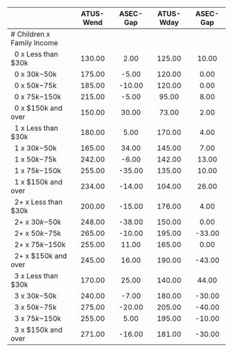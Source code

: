 
|                      |    ATUS-Wend |     ASEC-Gap |    ATUS-Wday |     ASEC-Gap |
| -------------------- | :----------: | :----------: | :----------: | :----------: |
| # Children x Family Income |              |              |              |              |
| &nbsp;&nbsp;0 x Less than $30k |       130.00 |         2.00 |       125.00 |        10.00 |
| &nbsp;&nbsp;0 x $30k-$50k |       175.00 |        -5.00 |       120.00 |         0.00 |
| &nbsp;&nbsp;0 x $50k-$75k |       185.00 |       -10.00 |       120.00 |         0.00 |
| &nbsp;&nbsp;0 x $75k-$150k |       215.00 |        -5.00 |        95.00 |         8.00 |
| &nbsp;&nbsp;0 x $150k and over |       150.00 |        30.00 |        73.00 |         2.00 |
| &nbsp;&nbsp;1 x Less than $30k |       180.00 |         5.00 |       170.00 |         4.00 |
| &nbsp;&nbsp;1 x $30k-$50k |       165.00 |        34.00 |       145.00 |         7.00 |
| &nbsp;&nbsp;1 x $50k-$75k |       242.00 |        -6.00 |       142.00 |        13.00 |
| &nbsp;&nbsp;1 x $75k-$150k |       255.00 |       -35.00 |       135.00 |        10.00 |
| &nbsp;&nbsp;1 x $150k and over |       234.00 |       -14.00 |       104.00 |        26.00 |
| &nbsp;&nbsp;2+ x Less than $30k |       200.00 |       -15.00 |       176.00 |         4.00 |
| &nbsp;&nbsp;2+ x $30k-$50k |       248.00 |       -38.00 |       150.00 |         0.00 |
| &nbsp;&nbsp;2+ x $50k-$75k |       265.00 |       -10.00 |       195.00 |       -33.00 |
| &nbsp;&nbsp;2+ x $75k-$150k |       255.00 |        11.00 |       165.00 |         0.00 |
| &nbsp;&nbsp;2+ x $150k and over |       245.00 |        16.00 |       190.00 |       -43.00 |
| &nbsp;&nbsp;3 x Less than $30k |       170.00 |        25.00 |       140.00 |        44.00 |
| &nbsp;&nbsp;3 x $30k-$50k |       240.00 |        -7.00 |       180.00 |       -30.00 |
| &nbsp;&nbsp;3 x $50k-$75k |       275.00 |       -20.00 |       205.00 |       -40.00 |
| &nbsp;&nbsp;3 x $75k-$150k |       255.00 |         5.00 |       195.00 |       -10.00 |
| &nbsp;&nbsp;3 x $150k and over |       271.00 |       -16.00 |       181.00 |       -30.00 |

